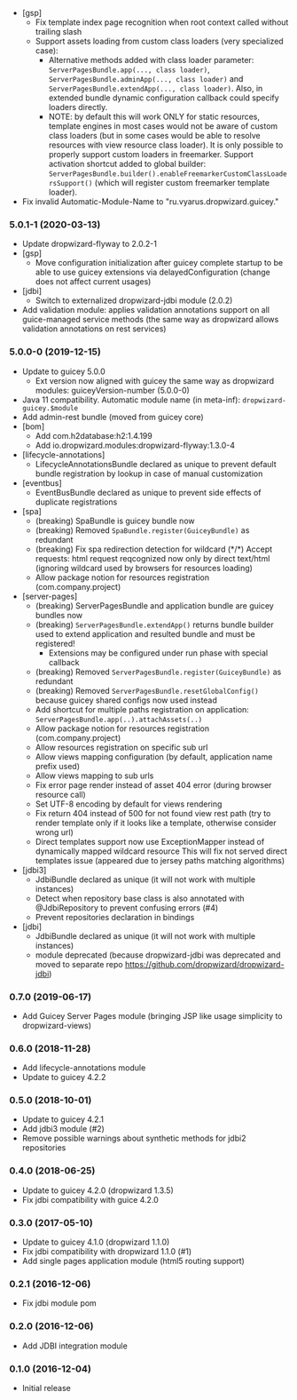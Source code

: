 * [gsp]
    - Fix template index page recognition when root context called without trailing slash
    - Support assets loading from custom class loaders (very specialized case):
        - Alternative methods added with class loader parameter: `ServerPagesBundle.app(..., class loader)`, 
          `ServerPagesBundle.adminApp(..., class loader)` and `ServerPagesBundle.extendApp(..., class loader)`.
          Also, in extended bundle dynamic configuration callback could specify loaders directly.
        - NOTE: by default this will work ONLY for static resources, template engines in most cases would not
          be aware of custom class loaders (but in some cases would be able to resolve resources with view resource class loader).
          It is only possible to properly support custom loaders in freemarker. Support activation shortcut
          added to global builder: `ServerPagesBundle.builder().enableFreemarkerCustomClassLoadersSupport()`
          (which will register custom freemarker template loader). 
* Fix invalid Automatic-Module-Name to "ru.vyarus.dropwizard.guicey.<module>"                                 

### 5.0.1-1 (2020-03-13)
* Update dropwizard-flyway to 2.0.2-1
* [gsp]
    - Move configuration initialization after guicey complete startup to be able to use guicey extensions
        via delayedConfiguration (change does not affect current usages)
* [jdbi]
    - Switch to externalized dropwizard-jdbi module (2.0.2)             
* Add validation module: applies validation annotations support on all guice-managed service methods
    (the same way as dropwizard allows validation annotations on rest services)     

### 5.0.0-0 (2019-12-15)
* Update to guicey 5.0.0
    - Ext version now aligned with guicey the same way as dropwizard modules: guiceyVersion-number (5.0.0-0)
* Java 11 compatibility. Automatic module name (in meta-inf): `dropwizard-guicey.$module`
* Add admin-rest bundle (moved from guicey core)    
* [bom]
    - Add com.h2database:h2:1.4.199 
    - Add io.dropwizard.modules:dropwizard-flyway:1.3.0-4     
* [lifecycle-annotations]
    - LifecycleAnnotationsBundle declared as unique to prevent default bundle registration by lookup in case of manual customization
* [eventbus]
    - EventBusBundle declared as unique to prevent side effects of duplicate registrations    
* [spa]
    - (breaking) SpaBundle is guicey bundle now
    - (breaking) Removed `SpaBundle.register(GuiceyBundle)` as redundant
    - (breaking) Fix spa redirection detection for wildcard (\*/*) Accept requests: 
        html request reqcognized now only by direct text/html 
        (ignoring wildcard used by browsers for resources loading)
    - Allow package notion for resources registration (com.company.project)                 
* [server-pages]
    - (breaking) ServerPagesBundle and application bundle are guicey bundles now
    - (breaking) `ServerPagesBundle.extendApp()` returns bundle builder used to extend application and resulted 
        bundle and must be registered!
         - Extensions may be configured under run phase with special callback
    - (breaking) Removed `ServerPagesBundle.register(GuiceyBundle)` as redundant
    - (breaking) Removed `ServerPagesBundle.resetGlobalConfig()` because guicey shared configs now used instead 
    - Add shortcut for multiple paths registration on application:
        `ServerPagesBundle.app(..).attachAssets(..)`     
    - Allow package notion for resources registration (com.company.project)
    - Allow resources registration on specific sub url
    - Allow views mapping configuration (by default, application name prefix used)
    - Allow views mapping to sub urls
    - Fix error page render instead of asset 404 error (during browser resource call)
    - Set UTF-8 encoding by default for views rendering
    - Fix return 404 instead of 500 for not found view rest path 
        (try to render template only if it looks like a template, otherwise consider wrong url)
    - Direct templates support now use ExceptionMapper instead of dynamically mapped wildcard resource
        This will fix not served direct templates issue (appeared due to jersey paths matching algorithms)         
* [jdbi3]
    - JdbiBundle declared as unique (it will not work with multiple instances)
    - Detect when repository base class is also annotated with @JdbiRepository to prevent confusing errors (#4)
    - Prevent repositories declaration in bindings
* [jdbi]
    - JdbiBundle declared as unique (it will not work with multiple instances)    
    - module deprecated (because dropwizard-jdbi was deprecated and moved to separate repo https://github.com/dropwizard/dropwizard-jdbi)    

### 0.7.0 (2019-06-17)
* Add Guicey Server Pages module (bringing JSP like usage simplicity to dropwizard-views)

### 0.6.0 (2018-11-28)
* Add lifecycle-annotations module
* Update to guicey 4.2.2

### 0.5.0 (2018-10-01)
* Update to guicey 4.2.1
* Add jdbi3 module (#2)
* Remove possible warnings about synthetic methods for jdbi2 repositories

### 0.4.0 (2018-06-25)
* Update to guicey 4.2.0 (dropwizard 1.3.5)
* Fix jdbi compatibility with guice 4.2.0 

### 0.3.0 (2017-05-10)
* Update to guicey 4.1.0 (dropwizard 1.1.0)
* Fix jdbi compatibility with dropwizard 1.1.0 (#1)
* Add single pages application module (html5 routing support)

### 0.2.1 (2016-12-06)
* Fix jdbi module pom

### 0.2.0 (2016-12-06)
* Add JDBI integration module

### 0.1.0 (2016-12-04)
* Initial release